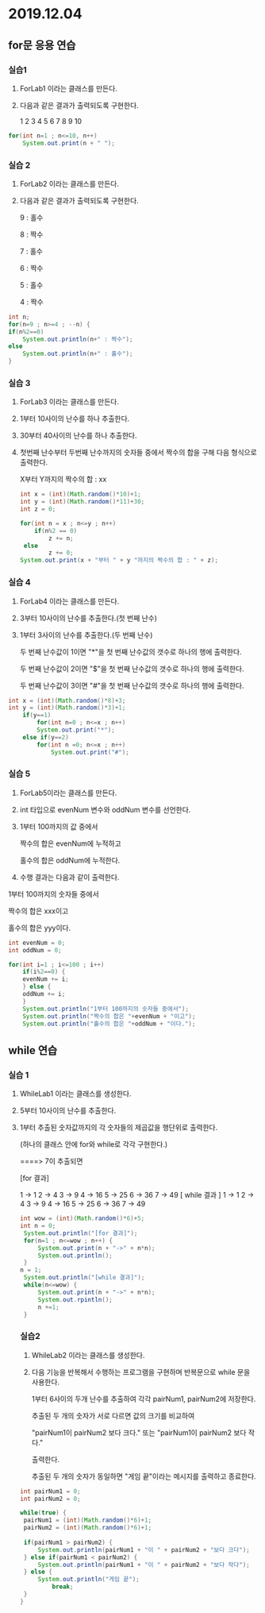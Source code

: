 # 2019.12.04

## for문 응용 연습

### 실습1

1. ForLab1 이라는 클래스를 만든다.

2. 다음과 같은 결과가 출력되도록 구현한다.

   1 2 3 4 5 6 7 8 9 10

```java
for(int n=1 ; n<=10, n++)
	System.out.print(n + " ");
```



### 실습 2

1. ForLab2 이라는 클래스를 만든다.

2. 다음과 같은 결과가 출력되도록 구현한다.

   9 : 홀수

   8 : 짝수

   7 : 홀수

   6 : 짝수

   5 : 홀수

   4 : 짝수

```java
int n;
for(n=9 ; n>=4 ; --n) {
if(n%2==0)
	System.out.println(n+" : 짝수");
else
	System.out.println(n+" : 홀수");
}
```

###  실습 3

1. ForLab3 이라는 클래스를 만든다.

2. 1부터 10사이의 난수를 하나 추출한다.

3. 30부터 40사이의 난수를 하나 추출한다.

4. 첫번째 난수부터 두번째 난수까지의 숫자들 중에서 짝수의 합을 구해 다음 형식으로 출력한다.

   X부터 Y까지의 짝수의 합 : xx

   ```java
   int x = (int)(Math.random()*10)+1;
   int y = (int)(Math.random()*11)+30;
   int z = 0;
   
   for(int n = x ; n<=y ; n++)
       if(n%2 == 0)
           z += n;
   	else
           z += 0;
   System.out.print(x + "부터 " + y "까지의 짝수의 합 : " + z);
   ```

   

### 실습 4

1. ForLab4 이라는 클래스를 만든다.

2. 3부터 10사이의 난수를 추출한다.(첫 번째 난수)

3. 1부터 3사이의 난수를 추출한다.(두 번째 난수)

   두 번째 난수값이 1이면 "*"을 첫 번째 난수값의 갯수로 하나의 행에 출력한다.

   두 번째 난수값이 2이면 "$"을 첫 번째 난수값의 갯수로 하나의 행에 출력한다.

   두 번째 난수값이 3이면 "#"을 첫 번째 난수값의 갯수로 하나의 행에 출력한다.

```java
int x = (int)(Math.random()*8)+3;
int y = (int)(Math.random()*3)+1;
	if(y==1)
		for(int n=0 ; n<=x ; n++)
		System.out.print("*");
	else if(y==2)
		for(int n =0; n<=x ; n++)
			System.out.print("#");
```



### 실습 5

1. ForLab5이라는 클래스를 만든다.

2. int 타입으로 evenNum 변수와 oddNum 변수를 선언한다.

3. 1부터 100까지의 값 중에서

   짝수의 합은 evenNum에 누적하고

   홀수의 합은 oddNum에 누적한다.

4. 수행 결과는 다음과 같이 출력한다.

1부터 100까지의 숫자들 중에서

짝수의 합은 xxx이고

홀수의 합은 yyy이다.

```java
int evenNum = 0;
int oddNum = 0;

for(int i=1 ; i<=100 ; i++)
	if(i%2==0) {
	evenNum += i;
	} else {
	oddNum += i;
	}
	System.out.println("1부터 100까지의 숫자들 중에서");
	System.out.println("짝수의 합은 "+evenNum + "이고");
	System.out.println("홀수의 합은 "+oddNum + "이다.");
```

##  while 연습

### 실습 1

1. WhileLab1 이라는 클래스를 생성한다.

2. 5부터 10사이의 난수를 추출한다.

3. 1부터 추출된 숫자값까지의 각 숫자들의 제곱값을 행단위로 출력한다.

   (하나의 클래스 안에 for와 while로 각각 구현한다.)

   ====> 7이 추출되면

   [for 결과]

    1 -> 1
        2 -> 4
        3 -> 9
        4 -> 16
        5 -> 25
        6 -> 36
        7 -> 49
       [ while 결과 ]
        1 -> 1
        2 -> 4
        3 -> 9
        4 -> 16
        5 -> 25
        6 -> 36
        7 -> 49

   ```java
   int wow = (int)(Math.random()*6)+5;
   int n = 0;
   	System.out.println("[for 결과]");
   	for(n=1 ; n<=wow ; n++) {
   		System.out.print(n + "->" + n*n);
   		System.out.println();
   	}
   n = 1;
   	System.out.println("[while 결과]");
   	while(n<=wow) {
   		System.out.print(n + "->" + n*n);
   		System.out.rpintln();
   		n +=1;
   	}
   ```

   ###  실습2

   1. WhileLab2 이라는 클래스를 생성한다.

   2. 다음 기능을 반복해서 수행하는 프로그램을 구현하며 반복문으로 while 문을 사용한다.

      1부터 6사이의 두개 난수를 추출하여 각각 pairNum1, pairNum2에 저장한다.

      추출된 두 개의 숫자가 서로 다르면 값의 크기를 비교하여

      "pairNum1이 pairNum2 보다 크다." 또는 "pairNum1이 pairNum2 보다 작다."

      출력한다.

      추출된 두 개의 숫자가 동일하면 "게임 끝"이라는 메시지를 출력하고 종료한다.

   ```java
   int pairNum1 = 0;
   int pairNum2 = 0;
   
   while(true) {
   	pairNum1 = (int)(Math.random()*6)+1;
   	pairNum2 = (int)(Math.random()*6)+1;
   	
   	if(pairNum1 > pairNum2) {
   		System.out.println(pairNum1 + "이 " + pairNum2 + "보다 크다");
   	} else if(pairNum1 < pairNum2) {
   		System.out.println(pairNum1 + "이 " + pairNum2 + "보다 작다");
   	} else {
   		System.out.println("게임 끝");
   			break;
   	}
   }
   ```

   


